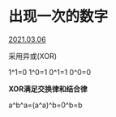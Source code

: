 # 出现一次的数字

<u>2021.03.06</u>

采用异或(XOR)

1^1=0	1^0=1	0^1=1	0^0=0

**XOR满足交换律和结合律**

a^b^a=(a^a)^b=0^b=b